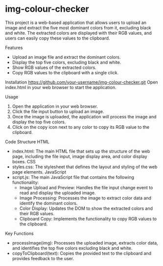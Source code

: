 # img-colour-checker
 
This project is a web-based application that allows users to upload an image and extract the five most dominant colors from it, excluding black and white. The extracted colors are displayed with their RGB values, and users can easily copy these values to the clipboard.

Features
* Upload an image file and extract the dominant colors.
* Display the top five colors, excluding black and white.
* Show RGB values of the extracted colors.
* Copy RGB values to the clipboard with a single click.

Installation 
https://github.com/your-username/img-colour-checker.git
Open index.html in your web browser to start the application.

Usage
1. Open the application in your web browser.
2. Click the file input button to upload an image.
3. Once the image is uploaded, the application will process the image and display the top five colors.
4. Click on the copy icon next to any color to copy its RGB value to the clipboard.

Code Structure
HTML
* index.html: The main HTML file that sets up the structure of the web page, including the file input, image display area, and color display boxes.
CSS
* styles.css: The stylesheet that defines the layout and styling of the web page elements.
JavaScript
* script.js: The main JavaScript file that contains the following functionality:
  * Image Upload and Preview: Handles the file input change event to read and display the uploaded image.
  * Image Processing: Processes the image to extract color data and identify the dominant colors.
  * Color Display: Updates the DOM to show the extracted colors and their RGB values.
  * Clipboard Copy: Implements the functionality to copy RGB values to the clipboard.

Key Functions
* processImage(img): Processes the uploaded image, extracts color data, and identifies the top five colors excluding black and white.
* copyToClipboard(text): Copies the provided text to the clipboard and provides feedback to the user.
